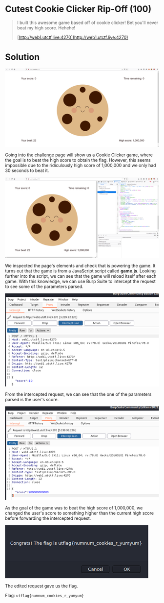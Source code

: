 # Cutest Cookie Clicker Rip-Off (100)

> I built this awesome game based off of cookie clicker! Bet you'll never beat my high score. Hehehe!
>
> [http://web1.utctf.live:4270](http://web1.utctf.live:4270)

# Solution

![Image of Cookie challenge page](./Challenge%20page.PNG)

Going into the challenge page will show us a Cookie Clicker game, where the goal is to beat the high score to obtain the flag. However, this seems impossible due to the ridiculously high score of 1,000,000 and we only had 30 seconds to beat it. 

![Image of inspect element](./Inspect%20Element.PNG)

We inspected the page's elements and check that is powering the game. It turns out that the game is from a JavaScript script called **game.js**. Looking further into the script, we can see that the game will reload itself after each game. With this knowledge, we can use Burp Suite to intercept the request to see some of the parameters parsed. 

![Image of Burp Suite intercepted request](./BurpSuite%20Intercept.PNG)

From the intercepted request, we can see that the one of the parameters parsed is the user's score. 

![Image of Burp Suite edited request](./BurpSuite%20Edited%20Parameters.PNG)

As the goal of the game was to beat the high score of 1,000,000, we changed the user's score to something higher than the current high score before forwarding the intercepted request. 

![Image of flag](./Flag.PNG)

The edited request gave us the flag.

Flag: `utflag{numnum_cookies_r_yumyum}`
